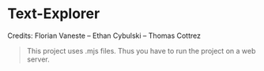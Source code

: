# Text-Explorer

Credits: Florian Vaneste – Ethan Cybulski – Thomas Cottrez  

> This project uses .mjs files. Thus you have to run the project on a web server.
